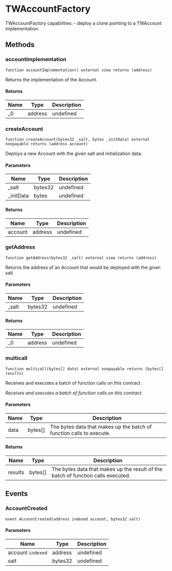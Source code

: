 # TWAccountFactory





TWAccountFactory capabilities:  - deploy a clone pointing to a TWAccount implementation.



## Methods

### accountImplementation

```solidity
function accountImplementation() external view returns (address)
```

Returns the implementation of the Account.




#### Returns

| Name | Type | Description |
|---|---|---|
| _0 | address | undefined |

### createAccount

```solidity
function createAccount(bytes32 _salt, bytes _initData) external nonpayable returns (address account)
```

Deploys a new Account with the given salt and initialization data.



#### Parameters

| Name | Type | Description |
|---|---|---|
| _salt | bytes32 | undefined |
| _initData | bytes | undefined |

#### Returns

| Name | Type | Description |
|---|---|---|
| account | address | undefined |

### getAddress

```solidity
function getAddress(bytes32 _salt) external view returns (address)
```

Returns the address of an Account that would be deployed with the given salt.



#### Parameters

| Name | Type | Description |
|---|---|---|
| _salt | bytes32 | undefined |

#### Returns

| Name | Type | Description |
|---|---|---|
| _0 | address | undefined |

### multicall

```solidity
function multicall(bytes[] data) external nonpayable returns (bytes[] results)
```

Receives and executes a batch of function calls on this contract.

*Receives and executes a batch of function calls on this contract.*

#### Parameters

| Name | Type | Description |
|---|---|---|
| data | bytes[] | The bytes data that makes up the batch of function calls to execute. |

#### Returns

| Name | Type | Description |
|---|---|---|
| results | bytes[] | The bytes data that makes up the result of the batch of function calls executed. |



## Events

### AccountCreated

```solidity
event AccountCreated(address indexed account, bytes32 salt)
```





#### Parameters

| Name | Type | Description |
|---|---|---|
| account `indexed` | address | undefined |
| salt  | bytes32 | undefined |




